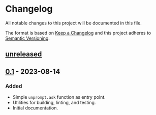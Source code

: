 # Changelog
All notable changes to this project will be documented in this file.

The format is based on [Keep a Changelog](http://keepachangelog.com/)
and this project adheres to [Semantic Versioning](http://semver.org/).

## [unreleased]

## [0.1] - 2023-08-14

### Added

- Simple `unprompt.ask` function as entry point.
- Utilities for building, linting, and testing.
- Initial documentation.

[unreleased]: https://github.com/tylerh111/unprompt/compare/0.1...HEAD
[0.1]: https://github.com/tylerh111/unprompt/releases/tag/0.1

